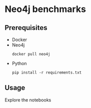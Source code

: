 # Neo4j benchmarks

## Prerequisites
* Docker
* Neo4j
    ```shell script
    docker pull neo4j
    ```
* Python
    ```shell script
    pip install -r requirements.txt
    ```

## Usage
Explore the notebooks
